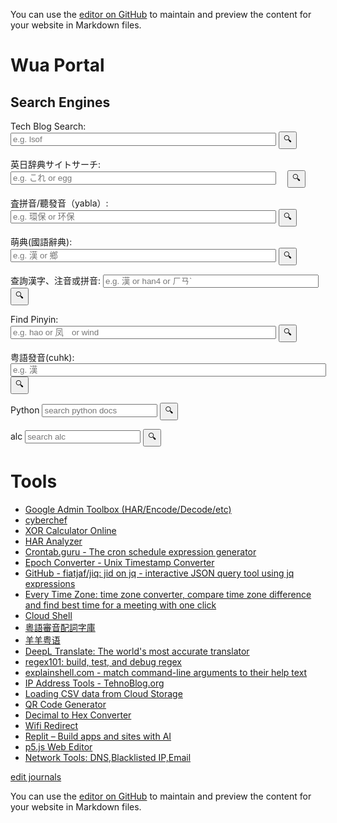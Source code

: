 <style>
  input {
    size="50"
  }
</style>

You can use the [editor on GitHub](https://github.com/githubwua/githubwua.github.io/edit/main/index.md) to maintain and preview the content for your website in Markdown files.

# Wua Portal


## Search Engines


<!-- https://support.google.com/programmable-search/thread/184677405/how-can-i-fix-problem-about-using-two-programmable-search-engines-in-one-page?hl=en -->
<!-- 
<script async src="https://cse.google.com/cse.js?cx=3acd834d7218e856f"></script>
<div class="gcse-search"></div> 
-->
<form method="get" action="https://cse.google.com/cse" accept-charset="UTF-8"  target="_blank"> 
  <label for="search-3ac">Tech Blog Search:</label>
  <input type="hidden" name="cx" value="3acd834d7218e856f" />
  <input type="text" name="q" id="search-3ac" size="50" placeholder="e.g. lsof" /> 
  <input type="submit" value="🔍" /> 
</form>


<!-- https://support.google.com/programmable-search/thread/184677405/how-can-i-fix-problem-about-using-two-programmable-search-engines-in-one-page?hl=en -->
<form method="get" action="https://cse.google.com/cse" accept-charset="UTF-8"  target="_blank">
  <label for="search-b611">英日辞典サイトサーチ:</label>
　<input type="hidden" name="cx" value="b611564fcb8a8f9f4" />
　<input type="text" name="q" id="search-b611" size="50" placeholder="e.g. これ or egg" /> 
　<input type="submit" value="🔍" /> 
</form>

<form action="https://chinese.yabla.com/chinese-english-pinyin-dictionary.php" id="form-yabla"  target="_blank">
  <label for="yabla">査拼音/聽發音（yabla）:</label>
  <input type="text" placeholder="e.g. 環保 or 环保" id="search-yabla" name="q" id="yabla" size="50">
  <input type="submit" value="🔍">
</form>

<form action="https://www.moedict.tw/" id="moe"  target="_blank">
  <label for="yabla">萌典(國語辭典):</label>
  <input type="text" placeholder="e.g. 漢 or 鄉" id="search-yabla" name="q" id="yabla" size="50">
  <input type="submit" value="🔍">
</form>


<form action="https://crptransfer.moe.gov.tw/index.jsp" id="moe"  target="_blank">
  <label for="SN">查詢漢字、注音或拼音:</label>
  <input type="text" placeholder="e.g. 漢 or han4 or ㄏㄢˋ" id="SN" name="SN" size="40">
  <input type="submit" value="🔍">
</form>

<!-- <form action="https://dictionary.writtenchinese.com/" id="chinese" target="_blank"> -->
<form action="https://dictionary.writtenchinese.com/ajaxsearch/simsearch.action" id="chinese" method="post" target="_blank">  
  <label for="SK">Find Pinyin: </label>
  <input type="text" placeholder="e.g. hao or 凤　or wind" id="SＫ" name="searchKey" size="50">
  <input type="submit" value="🔍">
</form>

<form accept-charset="big5" action="https://humanum.arts.cuhk.edu.hk/Lexis/lexi-can/search.php" id="form-yue" target="_blank">
  <label for="yue">粤語發音(cuhk):</label>
  <input type="text" placeholder="e.g. 漢" id="yue" name="q" size="60">
  <input type="submit" value="🔍">
</form>

<form action="https://docs.python.org/3/search.html" id="pythondocs" target="_blank">
  <label for="pythondocs">Python</label>
  <input type="text" placeholder="search python docs" id="pythondocs" name="q">
  <input type="submit" value="🔍">
</form>

<form action="https://eow.alc.co.jp/search" id="alc" target="_blank">
  <label for="alc">alc</label>
  <input type="text" placeholder="search alc" id="q" name="q">
  <input type="submit" value="🔍">
</form>

# Tools
- [Google Admin Toolbox (HAR/Encode/Decode/etc)](https://toolbox.googleapps.com/apps/encode_decode/)
- [cyberchef](https://gchq.github.io/CyberChef/)
- [XOR Calculator Online](http://xor.pw/)
- [HAR Analyzer](https://toolbox.googleapps.com/apps/har_analyzer/)
- [Crontab.guru - The cron schedule expression generator](https://crontab.guru/)
- [Epoch Converter - Unix Timestamp Converter](https://www.epochconverter.com/)
- [GitHub - fiatjaf/jiq: jid on jq - interactive JSON query tool using jq expressions](https://github.com/fiatjaf/jiq)
- [Every Time Zone: time zone converter, compare time zone difference and find best time for a meeting with one click](https://everytimezone.com/)
- [Cloud Shell](https://shell.cloud.google.com/)
- [粵語審音配詞字庫](http://humanum.arts.cuhk.edu.hk/Lexis/lexi-can/)
- [羊羊粤语](https://shyyp.net/)
- [DeepL Translate: The world's most accurate translator](https://www.deepl.com/translator#en/zh/criteria)
- [regex101: build, test, and debug regex](https://regex101.com/)
- [explainshell.com - match command-line arguments to their help text](https://explainshell.com/)
- [IP Address Tools - TehnoBlog.org](https://tehnoblog.org/ip-tools/)
- [Loading CSV data from Cloud Storage](https://cloud.google.com/bigquery/docs/loading-data-cloud-storage-csv)
- [QR Code Generator](https://ja.qr-code-generator.com/)
- [Decimal to Hex Converter](https://www.rapidtables.com/convert/number/decimal-to-hex.html)
- [Wifi Redirect](http://www.gstatic.com/generate_204)
- [Replit – Build apps and sites with AI](https://replit.com/)
- [p5.js Web Editor](https://editor.p5js.org/)
- [Network Tools: DNS,Blacklisted IP,Email](https://mxtoolbox.com/SuperTool.aspx?action=blacklist%3a8.8.8.8&run=toolpage)

<script src="https://gist.github.com/githubwua/48cb99409f81fb5bd6e5a58e94338a1c.js"></script>
[edit journals](https://gist.github.com/githubwua/48cb99409f81fb5bd6e5a58e94338a1c/edit)

You can use the [editor on GitHub](https://github.com/githubwua/githubwua.github.io/edit/main/index.md) to maintain and preview the content for your website in Markdown files.
